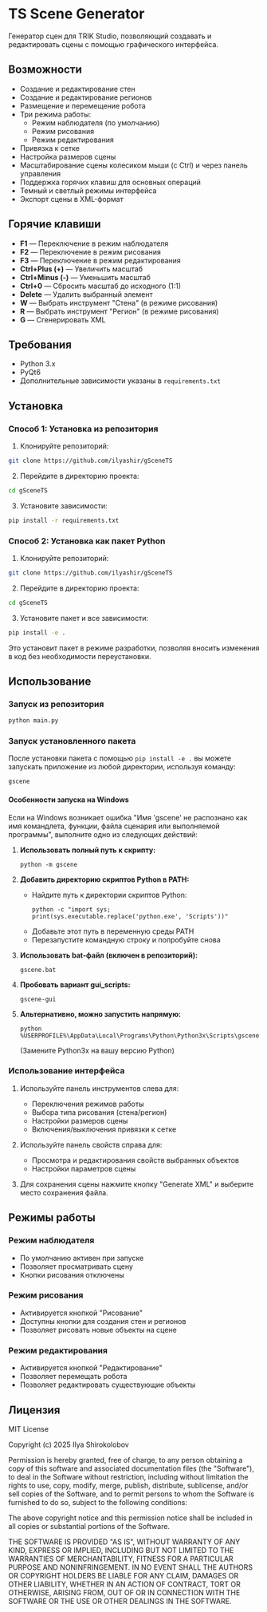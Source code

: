# TS Scene Generator

Генератор сцен для TRIK Studio, позволяющий создавать и редактировать сцены с помощью графического интерфейса.

## Возможности

- Создание и редактирование стен
- Создание и редактирование регионов
- Размещение и перемещение робота
- Три режима работы:
  - Режим наблюдателя (по умолчанию)
  - Режим рисования
  - Режим редактирования
- Привязка к сетке
- Настройка размеров сцены
- Масштабирование сцены колесиком мыши (с Ctrl) и через панель управления
- Поддержка горячих клавиш для основных операций
- Темный и светлый режимы интерфейса
- Экспорт сцены в XML-формат

## Горячие клавиши

- **F1** — Переключение в режим наблюдателя
- **F2** — Переключение в режим рисования
- **F3** — Переключение в режим редактирования
- **Ctrl+Plus (+)** — Увеличить масштаб
- **Ctrl+Minus (-)** — Уменьшить масштаб
- **Ctrl+0** — Сбросить масштаб до исходного (1:1)
- **Delete** — Удалить выбранный элемент
- **W** — Выбрать инструмент "Стена" (в режиме рисования)
- **R** — Выбрать инструмент "Регион" (в режиме рисования)
- **G** — Сгенерировать XML

## Требования

- Python 3.x
- PyQt6
- Дополнительные зависимости указаны в `requirements.txt`

## Установка

### Способ 1: Установка из репозитория

1. Клонируйте репозиторий:
```bash
git clone https://github.com/ilyashir/gSceneTS
```

2. Перейдите в директорию проекта:
```bash
cd gSceneTS
```

3. Установите зависимости:
```bash
pip install -r requirements.txt
```

### Способ 2: Установка как пакет Python

1. Клонируйте репозиторий:
```bash
git clone https://github.com/ilyashir/gSceneTS
```

2. Перейдите в директорию проекта:
```bash
cd gSceneTS
```

3. Установите пакет и все зависимости:
```bash
pip install -e .
```

Это установит пакет в режиме разработки, позволяя вносить изменения в код без необходимости переустановки.

## Использование

### Запуск из репозитория

```bash
python main.py
```

### Запуск установленного пакета

После установки пакета с помощью `pip install -e .` вы можете запускать приложение из любой директории, используя команду:

```bash
gscene
```

#### Особенности запуска на Windows

Если на Windows возникает ошибка "Имя 'gscene' не распознано как имя командлета, функции, файла сценария или выполняемой программы", выполните одно из следующих действий:

1. **Использовать полный путь к скрипту:**
   ```
   python -m gscene
   ```

2. **Добавить директорию скриптов Python в PATH:**
   - Найдите путь к директории скриптов Python:
     ```
     python -c "import sys; print(sys.executable.replace('python.exe', 'Scripts'))"
     ```
   - Добавьте этот путь в переменную среды PATH
   - Перезапустите командную строку и попробуйте снова

3. **Использовать bat-файл (включен в репозиторий):**
   ```
   gscene.bat
   ```
   
4. **Пробовать вариант gui_scripts:**
   ```
   gscene-gui
   ```

5. **Альтернативно, можно запустить напрямую:**
   ```
   python %USERPROFILE%\AppData\Local\Programs\Python\Python3x\Scripts\gscene
   ```
   (Замените Python3x на вашу версию Python)

### Использование интерфейса

1. Используйте панель инструментов слева для:
   - Переключения режимов работы
   - Выбора типа рисования (стена/регион)
   - Настройки размеров сцены
   - Включения/выключения привязки к сетке

2. Используйте панель свойств справа для:
   - Просмотра и редактирования свойств выбранных объектов
   - Настройки параметров сцены

3. Для сохранения сцены нажмите кнопку "Generate XML" и выберите место сохранения файла.

## Режимы работы

### Режим наблюдателя
- По умолчанию активен при запуске
- Позволяет просматривать сцену
- Кнопки рисования отключены

### Режим рисования
- Активируется кнопкой "Рисование"
- Доступны кнопки для создания стен и регионов
- Позволяет рисовать новые объекты на сцене

### Режим редактирования
- Активируется кнопкой "Редактирование"
- Позволяет перемещать робота
- Позволяет редактировать существующие объекты

## Лицензия

MIT License

Copyright (c) 2025 Ilya Shirokolobov

Permission is hereby granted, free of charge, to any person obtaining a copy
of this software and associated documentation files (the "Software"), to deal
in the Software without restriction, including without limitation the rights
to use, copy, modify, merge, publish, distribute, sublicense, and/or sell
copies of the Software, and to permit persons to whom the Software is
furnished to do so, subject to the following conditions:

The above copyright notice and this permission notice shall be included in all
copies or substantial portions of the Software.

THE SOFTWARE IS PROVIDED "AS IS", WITHOUT WARRANTY OF ANY KIND, EXPRESS OR
IMPLIED, INCLUDING BUT NOT LIMITED TO THE WARRANTIES OF MERCHANTABILITY,
FITNESS FOR A PARTICULAR PURPOSE AND NONINFRINGEMENT. IN NO EVENT SHALL THE
AUTHORS OR COPYRIGHT HOLDERS BE LIABLE FOR ANY CLAIM, DAMAGES OR OTHER
LIABILITY, WHETHER IN AN ACTION OF CONTRACT, TORT OR OTHERWISE, ARISING FROM,
OUT OF OR IN CONNECTION WITH THE SOFTWARE OR THE USE OR OTHER DEALINGS IN THE
SOFTWARE.
